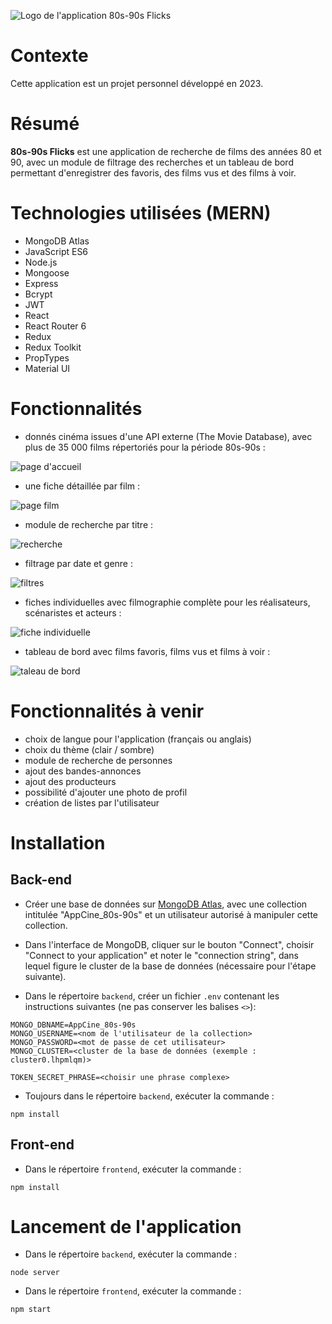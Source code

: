 ![Logo de l'application 80s-90s Flicks](/frontend/src/assets/flix-logo-on-black.png)

# Contexte

Cette application est un projet personnel développé en 2023.

# Résumé

**80s-90s Flicks** est une application de recherche de films des années 80 et 90, avec un module de filtrage des recherches et un tableau de bord permettant d'enregistrer des favoris, des films vus et des films à voir.

# Technologies utilisées (MERN)

-   MongoDB Atlas
-   JavaScript ES6
-   Node.js
-   Mongoose
-   Express
-   Bcrypt
-   JWT
-   React
-   React Router 6
-   Redux
-   Redux Toolkit
-   PropTypes
-   Material UI

# Fonctionnalités

-   donnés cinéma issues d'une API externe (The Movie Database), avec plus de 35 000 films répertoriés pour la période 80s-90s :

![page d'accueil](/frontend/src/assets/img/captures/flix-home.webp)

-   une fiche détaillée par film :

![page film](/frontend/src/assets/img/captures/flix-movie.webp)

-   module de recherche par titre :

![recherche](/frontend/src/assets/img/captures/flix-search.webp)

-   filtrage par date et genre :

![filtres](/frontend/src/assets/img/captures/flix-filters.webp)

-   fiches individuelles avec filmographie complète pour les réalisateurs, scénaristes et acteurs :

![fiche individuelle](/frontend/src/assets/img/captures/flix-person.webp)

-   tableau de bord avec films favoris, films vus et films à voir :

![taleau de bord](/frontend/src/assets/img/captures/flix-dashboard.webp)

# Fonctionnalités à venir

-   choix de langue pour l'application (français ou anglais)
-   choix du thème (clair / sombre)
-   module de recherche de personnes
-   ajout des bandes-annonces
-   ajout des producteurs
-   possibilité d'ajouter une photo de profil
-   création de listes par l'utilisateur

# Installation

## Back-end

-   Créer une base de données sur [MongoDB Atlas](https://www.mongodb.com/atlas/database), avec une collection intitulée "AppCine_80s-90s" et un utilisateur autorisé à manipuler cette collection.

-   Dans l'interface de MongoDB, cliquer sur le bouton "Connect", choisir "Connect to your application" et noter le "connection string", dans lequel figure le cluster de la base de données (nécessaire pour l'étape suivante).

-   Dans le répertoire `backend`, créer un fichier `.env` contenant les instructions suivantes (ne pas conserver les balises `<>`):

```
MONGO_DBNAME=AppCine_80s-90s
MONGO_USERNAME=<nom de l'utilisateur de la collection>
MONGO_PASSWORD=<mot de passe de cet utilisateur>
MONGO_CLUSTER=<cluster de la base de données (exemple : cluster0.lhpmlqm)>

TOKEN_SECRET_PHRASE=<choisir une phrase complexe>
```

-   Toujours dans le répertoire `backend`, exécuter la commande :

`npm install`

## Front-end

-   Dans le répertoire `frontend`, exécuter la commande :

`npm install`

# Lancement de l'application

-   Dans le répertoire `backend`, exécuter la commande :

`node server`

-   Dans le répertoire `frontend`, exécuter la commande :

`npm start`
